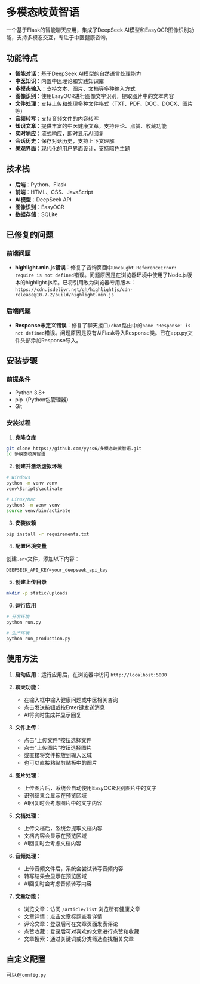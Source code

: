 # 多模态岐黄智语

一个基于Flask的智能聊天应用，集成了DeepSeek AI模型和EasyOCR图像识别功能，支持多模态交互，专注于中医健康咨询。

## 功能特点

- **智能对话**：基于DeepSeek AI模型的自然语言处理能力
- **中医知识**：内置中医理论和实践知识库
- **多模态输入**：支持文本、图片、文档等多种输入方式
- **图像识别**：使用EasyOCR进行图像文字识别，提取图片中的文本内容
- **文件处理**：支持上传和处理多种文件格式（TXT、PDF、DOC、DOCX、图片等）
- **音频转写**：支持音频文件的内容转写
- **知识文章**：提供丰富的中医健康文章，支持评论、点赞、收藏功能
- **实时响应**：流式响应，即时显示AI回复
- **会话历史**：保存对话历史，支持上下文理解
- **美观界面**：现代化的用户界面设计，支持暗色主题

## 技术栈

- **后端**：Python、Flask
- **前端**：HTML、CSS、JavaScript
- **AI模型**：DeepSeek API
- **图像识别**：EasyOCR
- **数据存储**：SQLite

## 已修复的问题

### 前端问题
- **highlight.min.js错误**：修复了咨询页面中`Uncaught ReferenceError: require is not defined`错误。问题原因是在浏览器环境中使用了Node.js版本的highlight.js库。已将引用改为浏览器专用版本：`https://cdn.jsdelivr.net/gh/highlightjs/cdn-release@10.7.2/build/highlight.min.js`

### 后端问题
- **Response未定义错误**：修复了聊天接口`/chat`路由中的`name 'Response' is not defined`错误。问题原因是没有从Flask导入Response类。已在app.py文件头部添加Response导入。

## 安装步骤

### 前提条件

- Python 3.8+
- pip（Python包管理器）
- Git

### 安装过程

1. **克隆仓库**

```bash
git clone https://github.com/yyss6/多模态岐黄智语.git
cd 多模态岐黄智语
```

2. **创建并激活虚拟环境**

```bash
# Windows
python -m venv venv
venv\Scripts\activate

# Linux/Mac
python3 -m venv venv
source venv/bin/activate
```

3. **安装依赖**

```bash
pip install -r requirements.txt
```

4. **配置环境变量**

创建`.env`文件，添加以下内容：

```
DEEPSEEK_API_KEY=your_deepseek_api_key
```

5. **创建上传目录**

```bash
mkdir -p static/uploads
```

6. **运行应用**

```bash
# 开发环境
python run.py

# 生产环境
python run_production.py
```

## 使用方法

1. **启动应用**：运行应用后，在浏览器中访问 `http://localhost:5000`

2. **聊天功能**：
   - 在输入框中输入健康问题或中医相关咨询
   - 点击发送按钮或按Enter键发送消息
   - AI将实时生成并显示回复

3. **文件上传**：
   - 点击"上传文件"按钮选择文件
   - 点击"上传图片"按钮选择图片
   - 或直接将文件拖放到输入区域
   - 也可以直接粘贴剪贴板中的图片

4. **图片处理**：
   - 上传图片后，系统会自动使用EasyOCR识别图片中的文字
   - 识别结果会显示在预览区域
   - AI回复时会考虑图片中的文字内容

5. **文档处理**：
   - 上传文档后，系统会提取文档内容
   - 文档内容会显示在预览区域
   - AI回复时会考虑文档内容

6. **音频处理**：
   - 上传音频文件后，系统会尝试转写音频内容
   - 转写结果会显示在预览区域
   - AI回复时会考虑音频转写内容

7. **文章功能**：
   - 浏览文章：访问 `/article/list` 浏览所有健康文章
   - 文章详情：点击文章标题查看详情
   - 评论文章：登录后可在文章页面发表评论
   - 点赞收藏：登录后可对喜欢的文章进行点赞和收藏
   - 文章搜索：通过关键词或分类筛选查找相关文章

## 自定义配置

可以在`config.py`